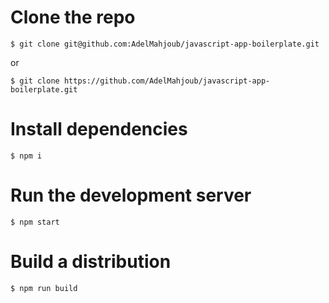 # Clone the repo
`$ git clone git@github.com:AdelMahjoub/javascript-app-boilerplate.git`

or

`$ git clone https://github.com/AdelMahjoub/javascript-app-boilerplate.git`

# Install dependencies
`$ npm i`

# Run the development server
`$ npm start`

# Build a distribution
`$ npm run build`
